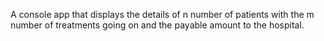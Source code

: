 A console app that displays the details of n number of patients with the m number of treatments going on and the payable amount to the hospital. 
